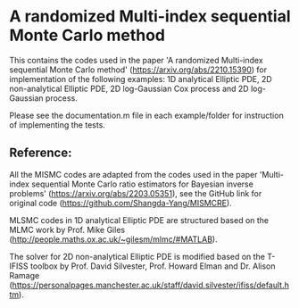 # A randomized Multi-index sequential Monte Carlo method
This contains the codes used in the paper 'A randomized Multi-index sequential Monte Carlo method' (https://arxiv.org/abs/2210.15390) for implementation of the following examples: 1D analytical Elliptic PDE, 2D non-analytical Elliptic PDE, 2D log-Gaussian Cox process and 2D log-Gaussian process.

Please see the documentation.m file in each example/folder for instruction of implementing the tests.

## Reference: 
All the MISMC codes are adapted from the codes used in the paper 'Multi-index sequential Monte Carlo ratio estimators for Bayesian inverse problems' (https://arxiv.org/abs/2203.05351), see the GitHub link for original code (https://github.com/Shangda-Yang/MISMCRE).

MLSMC codes in 1D analytical Elliptic PDE are structured based on the MLMC work by Prof. Mike Giles (http://people.maths.ox.ac.uk/~gilesm/mlmc/#MATLAB).

The solver for 2D non-analytical Elliptic PDE is modified based on the T-IFISS toolbox by Prof. David Silvester, Prof. Howard Elman and Dr. Alison Ramage (https://personalpages.manchester.ac.uk/staff/david.silvester/ifiss/default.htm).
